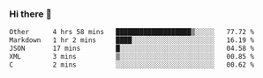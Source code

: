 ### Hi there 👋

<!--
**WShiBin/WShiBin** is a ✨ _special_ ✨ repository because its `README.md` (this file) appears on your GitHub profile.

Here are some ideas to get you started:

- 🔭 I’m currently working on ...
- 🌱 I’m currently learning ...
- 👯 I’m looking to collaborate on ...
- 🤔 I’m looking for help with ...
- 💬 Ask me about ...
- 📫 How to reach me: ...
- 😄 Pronouns: ...
- ⚡ Fun fact: ...
-->

<!--START_SECTION:waka-->

```txt
Other      4 hrs 58 mins   ███████████████████▒░░░░░   77.72 %
Markdown   1 hr 2 mins     ████░░░░░░░░░░░░░░░░░░░░░   16.19 %
JSON       17 mins         █░░░░░░░░░░░░░░░░░░░░░░░░   04.58 %
XML        3 mins          ▒░░░░░░░░░░░░░░░░░░░░░░░░   00.85 %
C          2 mins          ░░░░░░░░░░░░░░░░░░░░░░░░░   00.62 %
```

<!--END_SECTION:waka-->
